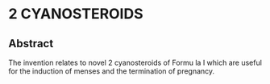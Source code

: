 # 2 CYANOSTEROIDS

## Abstract
The invention relates to novel 2 cyanosteroids of Formu la I which are useful for the induction of menses and the termination of pregnancy.